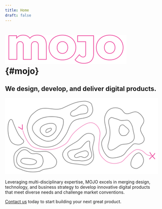 ```yaml
---
title: Home
draft: false
---
```


# ![Logo](/images/mojo-logo-o.svg) {#mojo}
## We design, develop, and deliver digital products.

![Topography](/images/topography.svg)

Leveraging multi-disciplinary expertise, MOJO excels in merging design, technology, and business strategy to develop innovative digital products that meet diverse needs and challenge market conventions.

[Contact us](/contact) today to start building your next great product.
